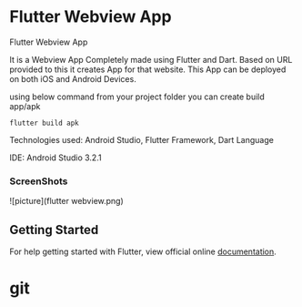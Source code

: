 # Flutter Webview App

Flutter Webview App

It is a Webview App Completely made using Flutter and Dart. Based on URL provided to this it creates App for that website. This App can be deployed on both iOS and Android Devices.

using below command from your project folder you can create build app/apk

    flutter build apk

Technologies used: Android Studio, Flutter Framework, Dart Language

IDE: Android Studio 3.2.1

### ScreenShots

![picture](flutter webview.png)

## Getting Started

For help getting started with Flutter, view official online
[documentation](https://flutter.io/).
# git
